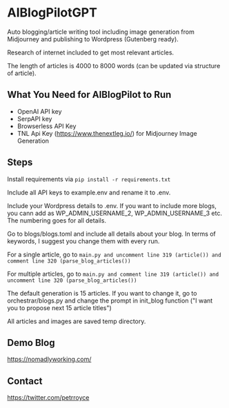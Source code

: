 # AIBlogPilotGPT

Auto blogging/article writing tool including image generation from Midjourney and publishing to Wordpress (Gutenberg ready).

Research of internet included to get most relevant articles.

The length of articles is 4000 to 8000 words (can be updated via structure of article).

## What You Need for AIBlogPilot to Run

- OpenAI API key
- SerpAPI key
- Browserless API Key
- TNL Api Key (https://www.thenextleg.io/) for Midjourney Image Generation

## Steps

Install requirements via `pip install -r requirements.txt`

Include all API keys to example.env and rename it to .env.

Include your Wordpress details to .env. If you want to include more blogs, you cann add as WP_ADMIN_USERNAME_2, WP_ADMIN_USERNAME_3 etc. The numbering goes for all details.

Go to blogs/blogs.toml and include all details about your blog. In terms of keywords, I suggest you change them with every run.

For a single article, go to `main.py and uncomment line 319 (article()) and comment line 320 (parse_blog_articles())`

For multiple articles, go to `main.py and comment line 319 (article()) and uncomment line 320 (parse_blog_articles())`

The default generation is 15 articles. If you want to change it, go to orchestrar/blogs.py and change the prompt in init_blog function ("I want you to propose next 15 article titles")

All articles and images are saved temp directory.

## Demo Blog

https://nomadlyworking.com/

## Contact

https://twitter.com/petrroyce
